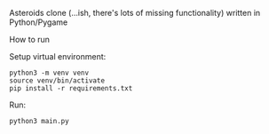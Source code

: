 Asteroids clone (...ish, there's lots of missing functionality) written in Python/Pygame

How to run

Setup virtual environment:
```
python3 -m venv venv
source venv/bin/activate
pip install -r requirements.txt
```

Run:
```
python3 main.py
```
